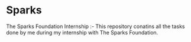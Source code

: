 # Sparks
The Sparks Foundation Internship :- This repository conatins all the tasks done by me during my internship with The Sparks Foundation.
